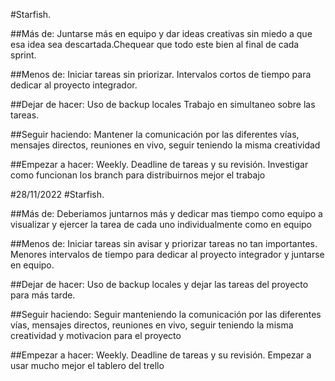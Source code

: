 #Starfish.

##Más de:
Juntarse más en equipo y dar ideas creativas sin miedo a que esa idea sea descartada.Chequear que todo este bien al final de cada sprint.

##Menos de:
Iniciar tareas sin priorizar. Intervalos cortos de tiempo para dedicar al proyecto integrador.

##Dejar de hacer:
Uso de backup locales Trabajo en simultaneo sobre las tareas. 

##Seguir haciendo:
Mantener la comunicación por las diferentes vías, mensajes directos, reuniones en vivo, seguir teniendo la misma creatividad 

##Empezar a hacer:
Weekly. Deadline de tareas y su revisión. Investigar como funcionan los branch para distribuirnos mejor el trabajo

#28/11/2022
#Starfish.

##Más de:
Deberiamos juntarnos más y dedicar mas tiempo como equipo a visualizar y ejercer la tarea de cada uno individualmente como en equipo      

##Menos de:
Iniciar tareas sin avisar y priorizar tareas no tan importantes. Menores intervalos de tiempo para dedicar al proyecto integrador y juntarse en equipo.

##Dejar de hacer:
Uso de backup locales y dejar las tareas del proyecto para más tarde. 

##Seguir haciendo:
Seguir manteniendo la comunicación por las diferentes vías, mensajes directos, reuniones en vivo, seguir teniendo la misma creatividad y motivacion para el proyecto 

##Empezar a hacer:
Weekly. Deadline de tareas y su revisión. Empezar a usar mucho mejor el tablero del trello